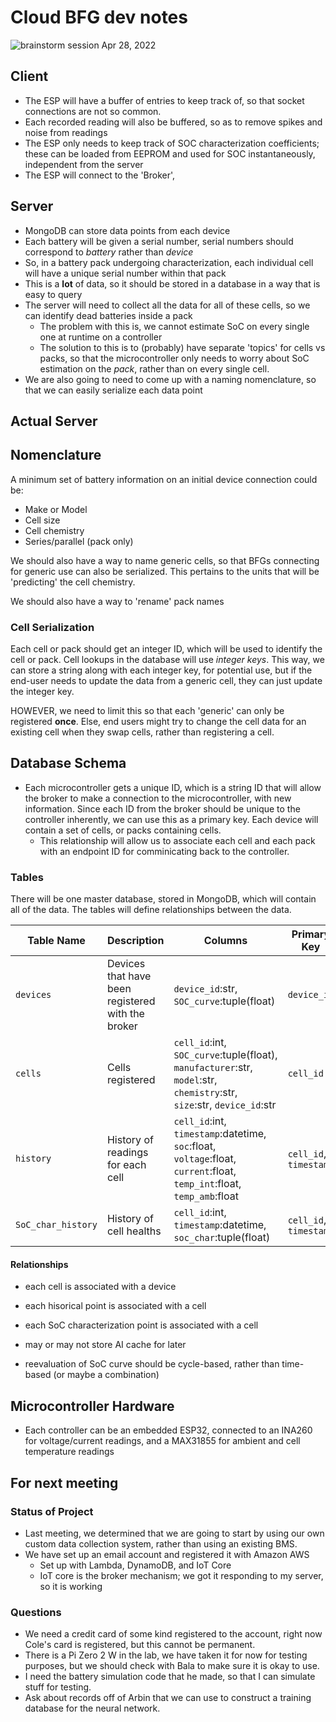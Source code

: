 # Cloud BFG dev notes

![brainstorm session Apr 28, 2022](img/brainstorm.png)

## Client

- The ESP will have a buffer of entries to keep track of, so that socket connections are not so common.
- Each recorded reading will also be buffered, so as to remove spikes and noise from readings
- The ESP only needs to keep track of SOC characterization coefficients; these can be loaded from EEPROM and used for SOC instantaneously, independent from the server
- The ESP will connect to the 'Broker', 

## Server

- MongoDB can store data points from each device
- Each battery will be given a serial number, serial numbers should correspond to *battery* rather than *device*
- So, in a battery pack undergoing characterization, each individual cell will have a unique serial number within that pack
- This is a **lot** of data, so it should be stored in a database in a way that is easy to query
- The server will need to collect all the data for all of these cells, so we can identify dead batteries inside a pack
  - The problem with this is, we cannot estimate SoC on every single one at runtime on a controller
  - The solution to this is to (probably) have separate 'topics' for cells vs packs, so that the microcontroller only needs to worry about SoC estimation on the *pack*, rather than on every single cell.
- We are also going to need to come up with a naming nomenclature, so that we can easily serialize each data point

## Actual Server 

## Nomenclature

A minimum set of battery information on an initial device connection could be:

- Make or Model
- Cell size
- Cell chemistry
- Series/parallel (pack only)

We should also have a way to name generic cells, so that BFGs connecting for generic use can also be serialized. This pertains to the units that will be 'predicting' the cell chemistry.

We should also have a way to 'rename' pack names

### Cell Serialization

Each cell or pack should get an integer ID, which will be used to identify the cell or pack. Cell lookups in the database will use *integer keys*. This way, we can store a string along with each integer key, for potential use, but if the end-user needs to update the data from a generic cell, they can just update the integer key.

HOWEVER, we need to limit this so that each 'generic' can only be registered **once**. Else, end users might try to change the cell data for an existing cell when they swap cells, rather than registering a cell.

## Database Schema

- Each microcontroller gets a unique ID, which is a string ID that will allow the broker to make a connection to the microcontroller, with new information. Since each ID from the broker should be unique to the controller inherently, we can use this as a primary key. Each device will contain a set of cells, or packs containing cells.
  - This relationship will allow us to associate each cell and each pack with an endpoint ID for comminicating back to the controller.

### Tables

There will be one master database, stored in MongoDB, which will contain all of the data. The tables will define relationships between the data.

| Table Name | Description | Columns | Primary Key |
| ---------- | ----------- | ------- | ------------ |
| `devices` | Devices that have been registered with the broker | `device_id`:str, `SOC_curve`:tuple(float) | `device_id` |
| `cells` | Cells registered | `cell_id`:int, `SOC_curve`:tuple(float), `manufacturer`:str, `model`:str, `chemistry`:str, `size`:str, `device_id`:str | `cell_id` |
| `history` | History of readings for each cell | `cell_id`:int, `timestamp`:datetime, `soc`:float, `voltage`:float, `current`:float, `temp_int`:float, `temp_amb`:float | `cell_id`, `timestamp` |
| `SoC_char_history` | History of cell healths | `cell_id`:int, `timestamp`:datetime, `soc_char`:tuple(float) | `cell_id`, `timestamp` |

#### Relationships

- each cell is associated with a device
- each hisorical point is associated with a cell
- each SoC characterization point is associated with a cell

- may or may not store AI cache for later
- reevaluation of SoC curve should be cycle-based, rather than time-based (or maybe a combination)

## Microcontroller Hardware

- Each controller can be an embedded ESP32, connected to an INA260 for voltage/current readings, and a MAX31855 for ambient and cell temperature readings

## For next meeting

### Status of Project

- Last meeting, we determined that we are going to start by using our own custom data collection system, rather than using an existing BMS.
- We have set up an email account and registered it with Amazon AWS
  - Set up with Lambda, DynamoDB, and IoT Core
  - IoT core is the broker mechanism; we got it responding to my server, so it is working

### Questions

- We need a credit card of some kind registered to the account, right now Cole's card is registered, but this cannot be permanent.
- There is a Pi Zero 2 W in the lab, we have taken it for now for testing purposes, but we should check with Bala to make sure it is okay to use.
- I need the battery simulation code that he made, so that I can simulate stuff for testing.
- Ask about records off of Arbin that we can use to construct a training database for the neural network.
